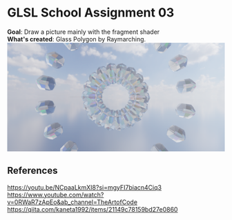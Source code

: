 # GLSL School Assignment 03
**Goal**: Draw a picture mainly with the fragment shader  
**What's created**: Glass Polygon by Raymarching.
![raymarching](/src/keyshot.png/)

## References
https://youtu.be/NCpaaLkmXI8?si=mgyFI7biacn4Ciq3  
https://www.youtube.com/watch?v=0RWaR7zApEo&ab_channel=TheArtofCode  
https://qiita.com/kaneta1992/items/21149c78159bd27e0860
